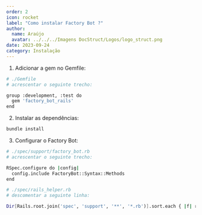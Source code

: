 ```yaml
---
order: 2
icon: rocket
label: "Como instalar Factory Bot ?"
author:
  name: Araújo
  avatar: ../../../Imagens DocStruct/Logos/logo_struct.png
date: 2023-09-24
category: Instalação
---
```


1. Adicionar a gem no Gemfile:

```bash
# ./Gemfile
# acrescentar o seguinte trecho:

group :development, :test do
  gem 'factory_bot_rails'
end
```

2. Instalar as dependências:

```bash
bundle install
```

3. Configurar o Factory Bot:

```bash
# ./spec/support/factory_bot.rb
# acrescentar o seguinte trecho:

RSpec.configure do |config|
  config.include FactoryBot::Syntax::Methods
end
```

```bash
# ./spec/rails_helper.rb
# descomentar a seguinte linha:

Dir[Rails.root.join('spec', 'support', '**', '*.rb')].sort.each { |f| require f }
```